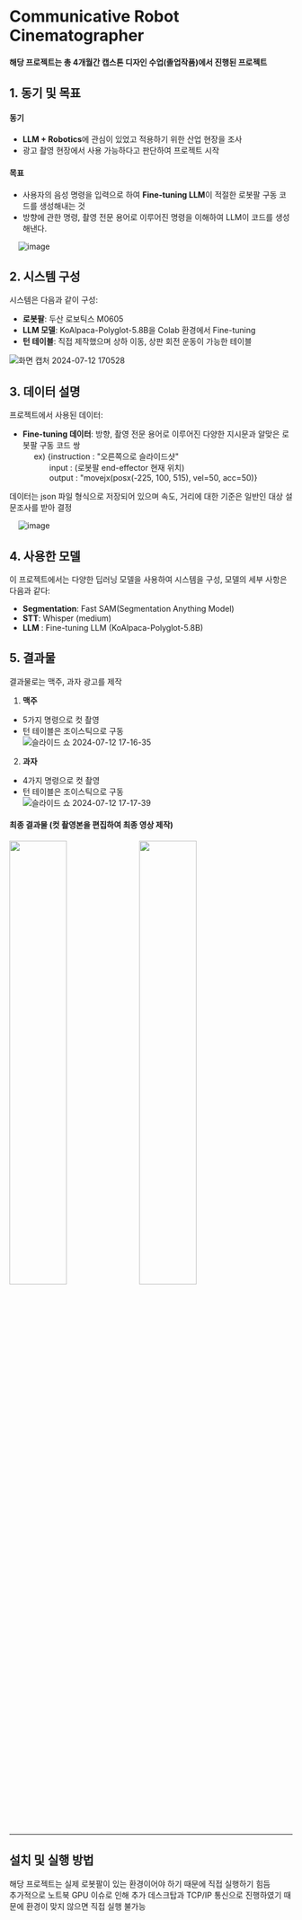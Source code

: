 # Communicative Robot Cinematographer
#### 해당 프로젝트는 총 4개월간 캡스톤 디자인 수업(졸업작품)에서 진행된 프로젝트

## 1. 동기 및 목표
#### 동기
- **LLM + Robotics**에 관심이 있었고 적용하기 위한 산업 현장을 조사
- 광고 촬영 현장에서 사용 가능하다고 판단하여 프로젝트 시작

#### 목표
- 사용자의 음성 명령을 입력으로 하여 **Fine-tuning LLM**이 적절한 로봇팔 구동 코드를 생성해내는 것
- 방향에 관한 명령, 촬영 전문 용어로 이루어진 명령을 이해하여 LLM이 코드를 생성해낸다.

&nbsp;&nbsp;&nbsp;&nbsp;![image](https://github.com/user-attachments/assets/d63df860-0138-434e-a97f-638403bcd359)

## 2. 시스템 구성
시스템은 다음과 같이 구성:
- **로봇팔**: 두산 로보틱스 M0605
- **LLM 모델**: KoAlpaca-Polyglot-5.8B을 Colab 환경에서 Fine-tuning
- **턴 테이블**: 직접 제작했으며 상하 이동, 상판 회전 운동이 가능한 테이블

![화면 캡처 2024-07-12 170528](https://github.com/user-attachments/assets/c7e140a6-4c37-45e1-8955-40980c42b997)

## 3. 데이터 설명
프로젝트에서 사용된 데이터:
- **Fine-tuning 데이터**: 방향, 촬영 전문 용어로 이루어진 다양한 지시문과 알맞은 로봇팔 구동 코드 쌍<br>
&nbsp;&nbsp;&nbsp;&nbsp;&nbsp;ex) {instruction : "오른쪽으로 슬라이드샷"<br>
&nbsp;&nbsp;&nbsp;&nbsp;&nbsp;&nbsp;&nbsp;&nbsp;&nbsp;&nbsp;&nbsp;&nbsp;input : (로봇팔 end-effector 현재 위치)<br>
&nbsp;&nbsp;&nbsp;&nbsp;&nbsp;&nbsp;&nbsp;&nbsp;&nbsp;&nbsp;&nbsp;&nbsp;output : "movejx(posx(-225, 100, 515), vel=50, acc=50)}

데이터는 json 파일 형식으로 저장되어 있으며 속도, 거리에 대한 기준은 일반인 대상 설문조사를 받아 결정

&nbsp;&nbsp;&nbsp;&nbsp;![image](https://github.com/user-attachments/assets/284665fa-0be6-4861-952e-0fa0289e980d)


## 4. 사용한 모델
이 프로젝트에서는 다양한 딥러닝 모델을 사용하여 시스템을 구성, 모델의 세부 사항은 다음과 같다:
- **Segmentation**: Fast SAM(Segmentation Anything Model)
- **STT**: Whisper (medium)
- **LLM** : Fine-tuning LLM (KoAlpaca-Polyglot-5.8B)


## 5. 결과물
결과물로는 맥주, 과자 광고를 제작

1. **맥주**
  - 5가지 명령으로 컷 촬영<br>
  - 턴 테이블은 조이스틱으로 구동<br>
    ![슬라이드 쇼 2024-07-12 17-16-35](https://github.com/user-attachments/assets/44848c14-130f-4ce3-aedf-135740e70707)<br>
    
    
2. **과자**
  - 4가지 명령으로 컷 촬영 <br>
  - 턴 테이블은 조이스틱으로 구동<br>
    ![슬라이드 쇼 2024-07-12 17-17-39](https://github.com/user-attachments/assets/5220315f-6cab-4bcf-af9e-5d54e0d718ac)<br>

#### 최종 결과물 (컷 촬영본을 편집하여 최종 영상 제작)
<img src="https://github.com/user-attachments/assets/1a2f7d09-662a-45cc-8800-e731408d4696" width="45%" height="45%"/>  <img src="https://github.com/user-attachments/assets/73b7790c-f256-40a7-abe0-46e41fbd341e" width="45%" height="45%"/>


---

## 설치 및 실행 방법
해당 프로젝트는 실제 로봇팔이 있는 환경이어야 하기 때문에 직접 실행하기 힘듬<br>
추가적으로 노트북 GPU 이슈로 인해 추가 데스크탑과 TCP/IP 통신으로 진행하였기 때문에 환경이 맞지 않으면 직접 실행 불가능
